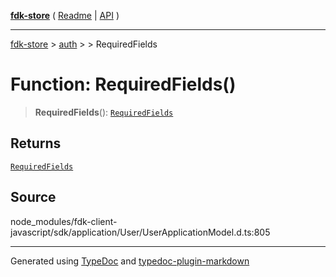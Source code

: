 [**fdk-store**](../../../README.md) ( [Readme](../../../README.md) \| [API](../../../API.md) )

---

[fdk-store](../../../API.md) > [auth](../../README.md) > [<internal>](../README.md) > RequiredFields

# Function: RequiredFields()

> **RequiredFields**(): [`RequiredFields`](../type-aliases/type-alias.RequiredFields.md)

## Returns

[`RequiredFields`](../type-aliases/type-alias.RequiredFields.md)

## Source

node_modules/fdk-client-javascript/sdk/application/User/UserApplicationModel.d.ts:805

---

Generated using [TypeDoc](https://typedoc.org/) and [typedoc-plugin-markdown](https://www.npmjs.com/package/typedoc-plugin-markdown)
